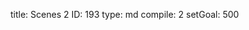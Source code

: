 title:          Scenes 2
ID:             193
type:           md
compile:        2
setGoal:        500


